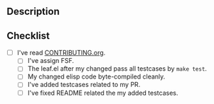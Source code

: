 ## Description

<!-- Please write a description of your PR -->

## Checklist
<!-- Please confirm with `x` -->
- [ ] I've read [CONTRIBUTING.org](https://github.com/conao3/leaf.el/blob/master/CONTRIBUTING.org).
  - [ ] I've assign FSF.
  - [ ] The leaf.el after my changed pass all testcases by `make test`.
  - [ ] My changed elisp code byte-compiled cleanly.
  - [ ] I've added testcases related to my PR.
  - [ ] I've fixed README related the my added testcases.
